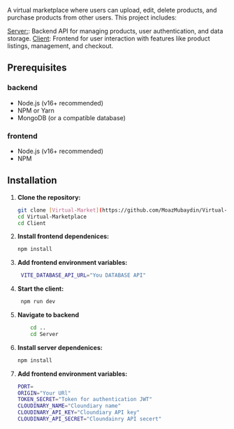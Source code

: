 A virtual marketplace where users can upload, edit, delete products, and purchase products from other users. This project includes:

[Server:](./Server/README.md): Backend API for managing products, user authentication, and data storage.
[Client](./Client/README.md): Frontend for user interaction with features like product listings, management, and checkout.

## Prerequisites

### backend

- Node.js (v16+ recommended)
- NPM or Yarn
- MongoDB (or a compatible database)

### frontend

- Node.js (v16+ recommended)
- NPM

## Installation

1. **Clone the repository:**
   ```bash
   git clone [Virtual-Market](https://github.com/MoazMubaydin/Virtual-Marketplace.git)
   cd Virtual-Marketplace
   cd Client
   ```
2. **Install frontend dependenices:**

   ```bash
   npm install
   ```

3. **Add frontend environment variables:**

   ```bash
    VITE_DATABASE_API_URL="You DATABASE API"

   ```

4. **Start the client:**

   ```bash
    npm run dev
   ```

5. **Navigate to backend**

   ```bash
       cd ..
       cd Server
   ```

6. **Install server dependenices:**

   ```bash
   npm install
   ```

7. **Add frontend environment variables:**

   ```bash
   PORT=
   ORIGIN="Your URl"
   TOKEN_SECRET="Token for authentication JWT"
   CLOUDINARY_NAME="Cloundiary name"
   CLOUDINARY_API_KEY="Cloundiary API key"
   CLOUDINARY_API_SECRET="Cloundainry API secert"

   ```
